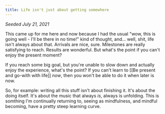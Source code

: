 ```yaml
---
title: Life isn't just about getting somewhere
---
```


*Seeded July 21, 2021*

This came up for me here and now because I had the usual "wow, this is going well - I'll be there in no time!" kind of thought, and... well, shit, life isn't always about that. Arrivals are nice, sure. Milestones are really satisfying to reach. Results are wonderful. But what's the point if you can't enjoy the present moment? 

If you reach some big goal, but you're unable to slow down and actually enjoy the experience, what's the point? If you can't learn to [[Be present and go-with with life]] *now*, then you won't be able to do it when later is now.

So, for example: writing all this stuff isn't about finishing it. It's about the doing itself. It's about the music that always *is*, always is unfolding. This is somthing I'm continually returning to, seeing as mindfulness, and mindful becoming, have a pretty steep learning curve.